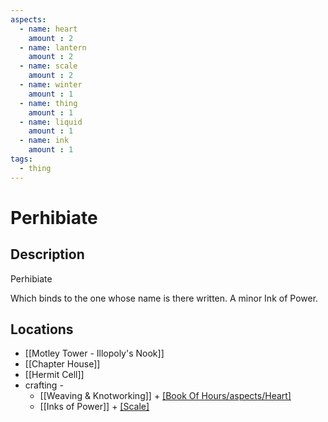 ```yaml
---
aspects: 
  - name: heart
    amount : 2
  - name: lantern
    amount : 2
  - name: scale
    amount : 2
  - name: winter
    amount : 1
  - name: thing
    amount : 1
  - name: liquid
    amount : 1
  - name: ink
    amount : 1
tags:
  - thing
---
```


# Perhibiate

## Description
Perhibiate

Which binds to the one whose name is there written. A minor Ink of Power.
## Locations
- [[Motley Tower - Illopoly's Nook]]
- [[Chapter House]]
- [[Hermit Cell]]
- crafting - 
	- [[Weaving & Knotworking]] + [[Book Of Hours/aspects/Heart]](5)
	- [[Inks of Power]] + [[Scale]](5)